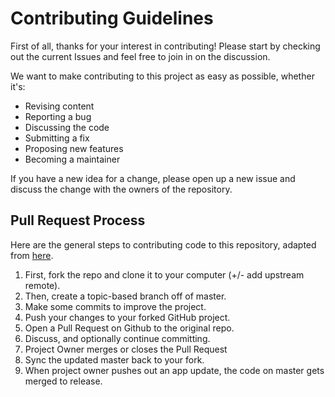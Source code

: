 # Contributing Guidelines

First of all, thanks for your interest in contributing! Please start by checking out the current Issues and feel free to join in on the discussion.

We want to make contributing to this project as easy as possible, whether it's: 
* Revising content
* Reporting a bug
* Discussing the code
* Submitting a fix
* Proposing new features
* Becoming a maintainer

If you have a new idea for a change, please open up a new issue and discuss the change with the owners of the repository.

## Pull Request Process
 Here are the general steps to contributing code to this repository, adapted from [here](https://www.geeksforgeeks.org/making-first-open-source-pull-request/).
1. First, fork the repo and clone it to your computer (+/- add upstream remote).
2. Then, create a topic-based branch off of master.
3. Make some commits to improve the project.
4. Push your changes to your forked GitHub project.
5. Open a Pull Request on Github to the original repo.
6. Discuss, and optionally continue committing.
7. Project Owner merges or closes the Pull Request
8. Sync the updated master back to your fork.
9. When project owner pushes out an app update, the code on master gets merged to release.
